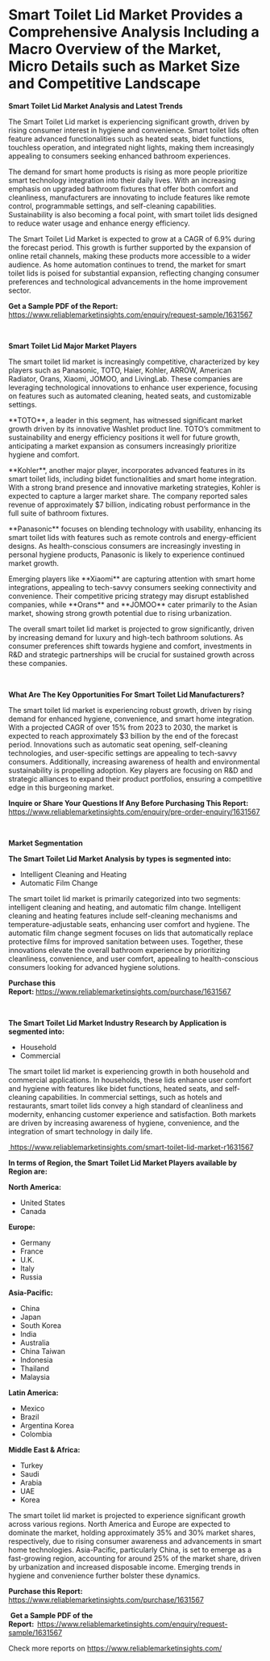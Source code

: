 <p><h1>Smart Toilet Lid Market Provides a Comprehensive Analysis Including a Macro Overview of the Market, Micro Details such as Market Size and Competitive Landscape</h1></p><p><strong>Smart Toilet Lid Market Analysis and Latest Trends</strong></p>
<p><p>The Smart Toilet Lid market is experiencing significant growth, driven by rising consumer interest in hygiene and convenience. Smart toilet lids often feature advanced functionalities such as heated seats, bidet functions, touchless operation, and integrated night lights, making them increasingly appealing to consumers seeking enhanced bathroom experiences.</p><p>The demand for smart home products is rising as more people prioritize smart technology integration into their daily lives. With an increasing emphasis on upgraded bathroom fixtures that offer both comfort and cleanliness, manufacturers are innovating to include features like remote control, programmable settings, and self-cleaning capabilities. Sustainability is also becoming a focal point, with smart toilet lids designed to reduce water usage and enhance energy efficiency.</p><p>The Smart Toilet Lid Market is expected to grow at a CAGR of 6.9% during the forecast period. This growth is further supported by the expansion of online retail channels, making these products more accessible to a wider audience. As home automation continues to trend, the market for smart toilet lids is poised for substantial expansion, reflecting changing consumer preferences and technological advancements in the home improvement sector.</p></p>
<p><strong>Get a Sample PDF of the Report:&nbsp;</strong> <a href="https://www.reliablemarketinsights.com/enquiry/request-sample/1631567?utm_campaign=2382&utm_medium=2&utm_source=Github&utm_content=ia&utm_term=08022025&utm_id=smart-toilet-lid">https://www.reliablemarketinsights.com/enquiry/request-sample/1631567</a></p>
<p>&nbsp;</p>
<p><strong>Smart Toilet Lid Major Market Players</strong></p>
<p><p>The smart toilet lid market is increasingly competitive, characterized by key players such as Panasonic, TOTO, Haier, Kohler, ARROW, American Radiator, Orans, Xiaomi, JOMOO, and LivingLab. These companies are leveraging technological innovations to enhance user experience, focusing on features such as automated cleaning, heated seats, and customizable settings.</p><p>**TOTO**, a leader in this segment, has witnessed significant market growth driven by its innovative Washlet product line. TOTO’s commitment to sustainability and energy efficiency positions it well for future growth, anticipating a market expansion as consumers increasingly prioritize hygiene and comfort. </p><p>**Kohler**, another major player, incorporates advanced features in its smart toilet lids, including bidet functionalities and smart home integration. With a strong brand presence and innovative marketing strategies, Kohler is expected to capture a larger market share. The company reported sales revenue of approximately $7 billion, indicating robust performance in the full suite of bathroom fixtures.</p><p>**Panasonic** focuses on blending technology with usability, enhancing its smart toilet lids with features such as remote controls and energy-efficient designs. As health-conscious consumers are increasingly investing in personal hygiene products, Panasonic is likely to experience continued market growth. </p><p>Emerging players like **Xiaomi** are capturing attention with smart home integrations, appealing to tech-savvy consumers seeking connectivity and convenience. Their competitive pricing strategy may disrupt established companies, while **Orans** and **JOMOO** cater primarily to the Asian market, showing strong growth potential due to rising urbanization.</p><p>The overall smart toilet lid market is projected to grow significantly, driven by increasing demand for luxury and high-tech bathroom solutions. As consumer preferences shift towards hygiene and comfort, investments in R&D and strategic partnerships will be crucial for sustained growth across these companies.</p></p>
<p>&nbsp;</p>
<p><strong>What Are The Key Opportunities For Smart Toilet Lid Manufacturers?</strong></p>
<p><p>The smart toilet lid market is experiencing robust growth, driven by rising demand for enhanced hygiene, convenience, and smart home integration. With a projected CAGR of over 15% from 2023 to 2030, the market is expected to reach approximately $3 billion by the end of the forecast period. Innovations such as automatic seat opening, self-cleaning technologies, and user-specific settings are appealing to tech-savvy consumers. Additionally, increasing awareness of health and environmental sustainability is propelling adoption. Key players are focusing on R&D and strategic alliances to expand their product portfolios, ensuring a competitive edge in this burgeoning market.</p></p>
<p><strong>Inquire or Share Your Questions If Any Before Purchasing This Report:</strong> <a href="https://www.reliablemarketinsights.com/enquiry/pre-order-enquiry/1631567?utm_campaign=2382&utm_medium=2&utm_source=Github&utm_content=ia&utm_term=08022025&utm_id=smart-toilet-lid">https://www.reliablemarketinsights.com/enquiry/pre-order-enquiry/1631567</a></p>
<p>&nbsp;</p>
<p><strong>Market Segmentation</strong></p>
<p><strong>The Smart Toilet Lid Market Analysis by types is segmented into:</strong></p>
<p><ul><li>Intelligent Cleaning and Heating</li><li>Automatic Film Change</li></ul></p>
<p><p>The smart toilet lid market is primarily categorized into two segments: intelligent cleaning and heating, and automatic film change. Intelligent cleaning and heating features include self-cleaning mechanisms and temperature-adjustable seats, enhancing user comfort and hygiene. The automatic film change segment focuses on lids that automatically replace protective films for improved sanitation between uses. Together, these innovations elevate the overall bathroom experience by prioritizing cleanliness, convenience, and user comfort, appealing to health-conscious consumers looking for advanced hygiene solutions.</p></p>
<p><strong>Purchase this Report:&nbsp;</strong><a href="https://www.reliablemarketinsights.com/purchase/1631567?utm_campaign=2382&utm_medium=2&utm_source=Github&utm_content=ia&utm_term=08022025&utm_id=smart-toilet-lid">https://www.reliablemarketinsights.com/purchase/1631567</a></p>
<p>&nbsp;</p>
<p><strong>The Smart Toilet Lid Market Industry Research by Application is segmented into:</strong></p>
<p><ul><li>Household</li><li>Commercial</li></ul></p>
<p><p>The smart toilet lid market is experiencing growth in both household and commercial applications. In households, these lids enhance user comfort and hygiene with features like bidet functions, heated seats, and self-cleaning capabilities. In commercial settings, such as hotels and restaurants, smart toilet lids convey a high standard of cleanliness and modernity, enhancing customer experience and satisfaction. Both markets are driven by increasing awareness of hygiene, convenience, and the integration of smart technology in daily life.</p></p>
<p><a href="https://www.reliablemarketinsights.com/smart-toilet-lid-market-r1631567?utm_campaign=2382&utm_medium=2&utm_source=Github&utm_content=ia&utm_term=08022025&utm_id=smart-toilet-lid">&nbsp;https://www.reliablemarketinsights.com/smart-toilet-lid-market-r1631567</a></p>
<p><strong>In terms of Region, the Smart Toilet Lid Market Players available by Region are:</strong></p>
<p>
    <p> <strong> North America: </strong>
        <ul>
            <li>United States</li>
            <li>Canada</li>
        </ul>
        </p> 
    <p> <strong> Europe: </strong>
        <ul>
            <li>Germany</li>
            <li>France</li>
            <li>U.K.</li>
            <li>Italy</li>
            <li>Russia</li>
        </ul>
        </p> 
    <p> <strong> Asia-Pacific: </strong>
        <ul>
            <li>China</li>
            <li>Japan</li>
            <li>South Korea</li>
            <li>India</li>
            <li>Australia</li>
            <li>China Taiwan</li>
            <li>Indonesia</li>
            <li>Thailand</li>
            <li>Malaysia</li>
        </ul>
        </p> 
    <p> <strong> Latin America: </strong>
        <ul>
            <li>Mexico</li>
            <li>Brazil</li>
            <li>Argentina Korea</li>
            <li>Colombia</li>
        </ul>
        </p> 
    <p> <strong> Middle East & Africa: </strong>
        <ul>
            <li>Turkey</li>
            <li>Saudi</li>
            <li>Arabia</li>
            <li>UAE</li>
            <li>Korea</li>
        </ul>
    </p>
    </p>
<p><p>The smart toilet lid market is projected to experience significant growth across various regions. North America and Europe are expected to dominate the market, holding approximately 35% and 30% market shares, respectively, due to rising consumer awareness and advancements in smart home technologies. Asia-Pacific, particularly China, is set to emerge as a fast-growing region, accounting for around 25% of the market share, driven by urbanization and increased disposable income. Emerging trends in hygiene and convenience further bolster these dynamics.</p></p>
<p><strong>Purchase this Report: </strong><a href="https://www.reliablemarketinsights.com/purchase/1631567?utm_campaign=2382&utm_medium=2&utm_source=Github&utm_content=ia&utm_term=08022025&utm_id=smart-toilet-lid">https://www.reliablemarketinsights.com/purchase/1631567</a></p>
<p>&nbsp;<strong>Get a Sample PDF of the Report:&nbsp;&nbsp;</strong><a href="https://www.reliablemarketinsights.com/enquiry/request-sample/1631567?utm_campaign=2382&utm_medium=2&utm_source=Github&utm_content=ia&utm_term=08022025&utm_id=smart-toilet-lid">https://www.reliablemarketinsights.com/enquiry/request-sample/1631567</a></p>
<p><strong></strong></p>
<p>Check more reports on <a href="https://www.reliablemarketinsights.com/?utm_campaign=2382&utm_medium=2&utm_source=Github&utm_content=ia&utm_term=08022025&utm_id=smart-toilet-lid">https://www.reliablemarketinsights.com/</a></p>